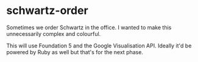 # schwartz-order
Sometimes we order Schwartz in the office. I wanted to make this unnecessarily complex and colourful.

This will use Foundation 5 and the Google Visualisation API. Ideally it'd be powered by Ruby as well but that's for the next phase.